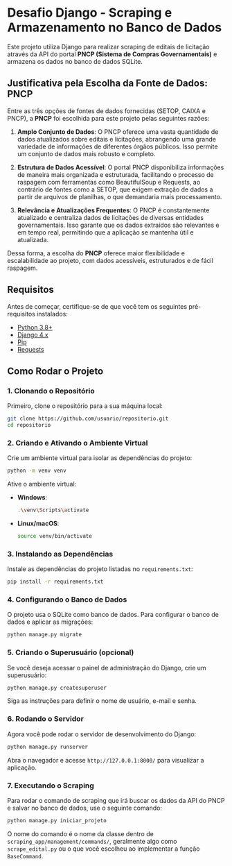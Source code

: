 # Desafio Django - Scraping e Armazenamento no Banco de Dados

Este projeto utiliza Django para realizar scraping de editais de licitação através da API do portal **PNCP (Sistema de Compras Governamentais)** e armazena os dados no banco de dados SQLite.

## Justificativa pela Escolha da Fonte de Dados: PNCP

Entre as três opções de fontes de dados fornecidas (SETOP, CAIXA e PNCP), a **PNCP** foi escolhida para este projeto pelas seguintes razões:

1. **Amplo Conjunto de Dados**: O PNCP oferece uma vasta quantidade de dados atualizados sobre editais e licitações, abrangendo uma grande variedade de informações de diferentes órgãos públicos. Isso permite um conjunto de dados mais robusto e completo.

2. **Estrutura de Dados Acessível**: O portal PNCP disponibiliza informações de maneira mais organizada e estruturada, facilitando o processo de raspagem com ferramentas como BeautifulSoup e Requests, ao contrário de fontes como a SETOP, que exigem extração de dados a partir de arquivos de planilhas, o que demandaria mais processamento.

3. **Relevância e Atualizações Frequentes**: O PNCP é constantemente atualizado e centraliza dados de licitações de diversas entidades governamentais. Isso garante que os dados extraídos são relevantes e em tempo real, permitindo que a aplicação se mantenha útil e atualizada.

Dessa forma, a escolha do **PNCP** oferece maior flexibilidade e escalabilidade ao projeto, com dados acessíveis, estruturados e de fácil raspagem.

## Requisitos

Antes de começar, certifique-se de que você tem os seguintes pré-requisitos instalados:

- [Python 3.8+](https://www.python.org/downloads/)
- [Django 4.x](https://www.djangoproject.com/download/)
- [Pip](https://pip.pypa.io/en/stable/)
- [Requests](https://requests.readthedocs.io/en/latest/)

## Como Rodar o Projeto

### 1. Clonando o Repositório

Primeiro, clone o repositório para a sua máquina local:

```bash
git clone https://github.com/usuario/repositorio.git
cd repositorio
```

### 2. Criando e Ativando o Ambiente Virtual

Crie um ambiente virtual para isolar as dependências do projeto:

```bash
python -m venv venv
```

Ative o ambiente virtual:

- **Windows**:
  ```bash
  .\venv\Scripts\activate
  ```

- **Linux/macOS**:
  ```bash
  source venv/bin/activate
  ```

### 3. Instalando as Dependências

Instale as dependências do projeto listadas no `requirements.txt`:

```bash
pip install -r requirements.txt
```

### 4. Configurando o Banco de Dados

O projeto usa o SQLite como banco de dados. Para configurar o banco de dados e aplicar as migrações:

```bash
python manage.py migrate
```

### 5. Criando o Superusuário (opcional)

Se você deseja acessar o painel de administração do Django, crie um superusuário:

```bash
python manage.py createsuperuser
```

Siga as instruções para definir o nome de usuário, e-mail e senha.

### 6. Rodando o Servidor

Agora você pode rodar o servidor de desenvolvimento do Django:

```bash
python manage.py runserver
```

Abra o navegador e acesse `http://127.0.0.1:8000/` para visualizar a aplicação.

### 7. Executando o Scraping

Para rodar o comando de scraping que irá buscar os dados da API do PNCP e salvar no banco de dados, use o seguinte comando:

```bash
python manage.py iniciar_projeto
```

O nome do comando é o nome da classe dentro de `scraping_app/management/commands/`, geralmente algo como `scrape_edital.py` ou o que você escolheu ao implementar a função `BaseCommand`.